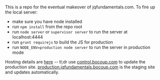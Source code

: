 This is a repo for the eventual makeover of jqfundamentals.com. To fire up the
local server:

- make sure you have node installed
- run `npm install` from the repo root
- run `node server` or `supervisor server` to run the server at localhost:4444
- run `grunt requirejs` to build the JS for production
- run `NODE_ENV=production node server` to run the server in production mode

Hosting details are [here](https://github.com/bocoup/control.bocoup.com/wiki/jqfundamentals.com) -- tl;dr use [control.bocoup.com](http://control.bocoup.com) to update the production site. [production.jqfundamentals.bocoup.com](http://production.jqfundamentals.bocoup.com) is the staging site and updates automatically.
